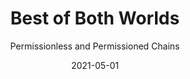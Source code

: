 ---
title: Best of Both Worlds
subtitle: Permissionless and Permissioned Chains
layout: default
modal-id: 4
date: 2021-05-01
img: connect.png
thumbnail: connect-thumbnail.png
alt: image-alt
description: Binance Smart Chain (BSC) link to Hyperledger.  
github-link: https://github.com/SmartLoan/pineapple_token

---
